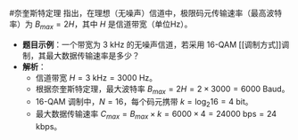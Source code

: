 #奈奎斯特定理 指出，在理想（无噪声）信道中，极限码元传输速率（最高波特率）为 $B_{max} = 2H$，其中 $H$ 是信道带宽（单位Hz）。
*   **题目示例**：一个带宽为 3 kHz 的无噪声信道，若采用 16-QAM [[调制方式]]调制，其最大数据传输速率是多少？
*   **解析**：
    *   信道带宽 $H = 3 \text{ kHz} = 3000 \text{ Hz}$。
    *   根据奈奎斯特定理，最大波特率 $B_{max} = 2H = 2 \times 3000 = 6000$ Baud。
    *   16-QAM 调制中，$N=16$，每个码元携带 $k = \log_2 16 = 4$ bit。
    *   最大数据传输速率 $C_{max} = B_{max} \times k = 6000 \times 4 = 24000 \text{ bps} = 24 \text{ kbps}$。